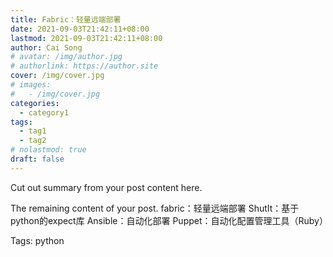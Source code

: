 ```yaml
---
title: Fabric：轻量远端部署
date: 2021-09-03T21:42:11+08:00
lastmod: 2021-09-03T21:42:11+08:00
author: Cai Song
# avatar: /img/author.jpg
# authorlink: https://author.site
cover: /img/cover.jpg
# images:
#   - /img/cover.jpg
categories:
  - category1
tags:
  - tag1
  - tag2
# nolastmod: true
draft: false
---
```


Cut out summary from your post content here.

<!--more-->

The remaining content of your post.
fabric：轻量远端部署
ShutIt：基于python的expect库
Ansible：自动化部署
Puppet：自动化配置管理工具（Ruby）


Tags:
  python